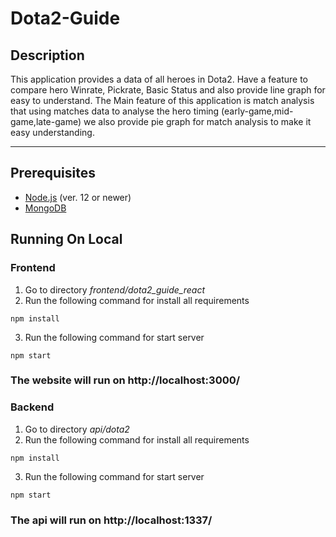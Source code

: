 # Dota2-Guide

## **Description**
<p> This application provides a data of all heroes in Dota2. Have a feature to compare hero Winrate, Pickrate, Basic Status and also provide line graph for easy to understand. The Main feature of this application is match analysis that using matches data to analyse the hero timing (early-game,mid-game,late-game) we also provide pie graph for match analysis to make it easy understanding. </p>

---
## **Prerequisites**
- [Node.js](https://nodejs.org/en/)  (ver. 12 or newer) 
- [MongoDB](https://www.mongodb.com/1)

## **Running On Local**
### **Frontend**
1. Go to directory *frontend/dota2_guide_react*
2. Run the following command for install all requirements
```
npm install
```
3. Run the following command for start server
```
npm start
```
### The website will run on http://localhost:3000/

### **Backend**
1. Go to directory *api/dota2*
2. Run the following command for install all requirements
```
npm install
```
3. Run the following command for start server
```
npm start
```
### The api will run on http://localhost:1337/

